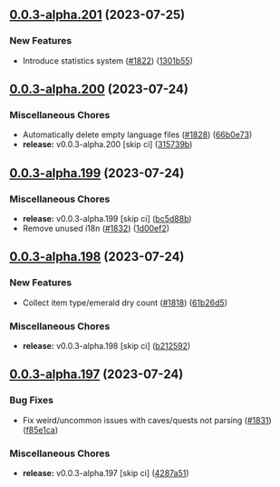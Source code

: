 ## [0.0.3-alpha.201](https://github.com/Wynntils/Artemis/compare/v0.0.3-alpha.200...v0.0.3-alpha.201) (2023-07-25)


### New Features

* Introduce statistics system ([#1822](https://github.com/Wynntils/Artemis/issues/1822)) ([1301b55](https://github.com/Wynntils/Artemis/commit/1301b55281f71c997c59bd1a382f77b2dc520b62))

## [0.0.3-alpha.200](https://github.com/Wynntils/Artemis/compare/v0.0.3-alpha.199...v0.0.3-alpha.200) (2023-07-24)


### Miscellaneous Chores

* Automatically delete empty language files ([#1828](https://github.com/Wynntils/Artemis/issues/1828)) ([66b0e73](https://github.com/Wynntils/Artemis/commit/66b0e734975018b14d3d2fa486108e67f98aadea))
* **release:** v0.0.3-alpha.200 [skip ci] ([315739b](https://github.com/Wynntils/Artemis/commit/315739b43422eae8ea662ec575eb3c5b2fb23b8d))

## [0.0.3-alpha.199](https://github.com/Wynntils/Artemis/compare/v0.0.3-alpha.198...v0.0.3-alpha.199) (2023-07-24)


### Miscellaneous Chores

* **release:** v0.0.3-alpha.199 [skip ci] ([bc5d88b](https://github.com/Wynntils/Artemis/commit/bc5d88b09bcf2df5e772dbce24ef85595e905a39))
* Remove unused i18n ([#1832](https://github.com/Wynntils/Artemis/issues/1832)) ([1d00ef2](https://github.com/Wynntils/Artemis/commit/1d00ef2c5a877df76f7f356ad65aad28efcd061a))

## [0.0.3-alpha.198](https://github.com/Wynntils/Artemis/compare/v0.0.3-alpha.197...v0.0.3-alpha.198) (2023-07-24)


### New Features

* Collect item type/emerald dry count ([#1818](https://github.com/Wynntils/Artemis/issues/1818)) ([61b26d5](https://github.com/Wynntils/Artemis/commit/61b26d5b313b5dd45c2a9aec943548d4ef9caaad))


### Miscellaneous Chores

* **release:** v0.0.3-alpha.198 [skip ci] ([b212592](https://github.com/Wynntils/Artemis/commit/b212592e2ccb6a125640428e83d1bc4c0b05aca9))

## [0.0.3-alpha.197](https://github.com/Wynntils/Artemis/compare/v0.0.3-alpha.196...v0.0.3-alpha.197) (2023-07-24)


### Bug Fixes

* Fix weird/uncommon issues with caves/quests not parsing ([#1831](https://github.com/Wynntils/Artemis/issues/1831)) ([f85e1ca](https://github.com/Wynntils/Artemis/commit/f85e1caa977a4fd5ca7f3c8f0e4423c717e5527b))


### Miscellaneous Chores

* **release:** v0.0.3-alpha.197 [skip ci] ([4287a51](https://github.com/Wynntils/Artemis/commit/4287a51eb55d0c851c03a8d32c1503e88f1a8387))

